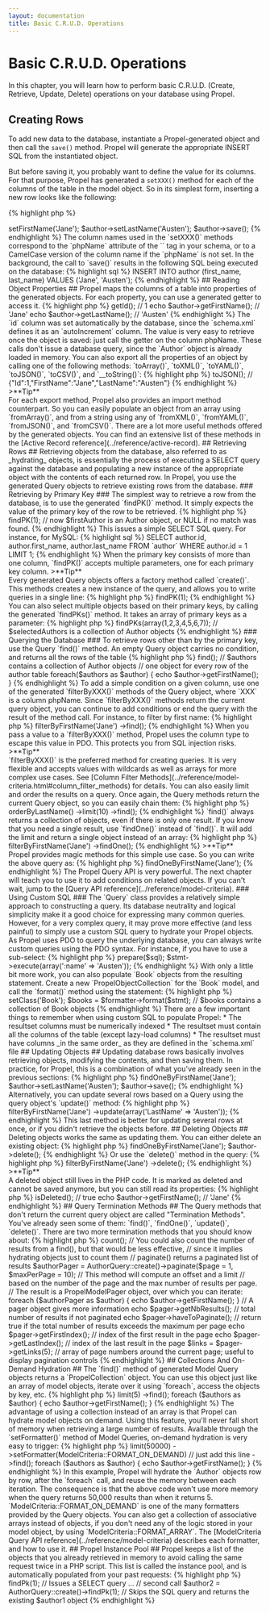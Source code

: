 ```yaml
---
layout: documentation
title: Basic C.R.U.D. Operations
---
```


# Basic C.R.U.D. Operations #

In this chapter, you will learn how to perform basic C.R.U.D. (Create, Retrieve, Update, Delete) operations on your database using Propel.

## Creating Rows ##

To add new data to the database, instantiate a Propel-generated object and then call the `save()` method. Propel will generate the appropriate INSERT SQL from the instantiated object.

But before saving it, you probably want to define the value for its columns. For that purpose, Propel has generated a `setXXX()` method for each of the columns of the table in the model object. So in its simplest form, inserting a new row looks like the following:

{% highlight php %}
<?php
/* initialize Propel, etc. */

$author = new Author();
$author->setFirstName('Jane');
$author->setLastName('Austen');
$author->save();
{% endhighlight %}

The column names used in the `setXXX()` methods correspond to the `phpName` attribute of the `<column>` tag in your schema, or to a CamelCase version of the column name if the `phpName` is not set.

In the background, the call to `save()` results in the following SQL being executed on the database:

{% highlight sql %}
INSERT INTO author (first_name, last_name) VALUES ('Jane', 'Austen');
{% endhighlight %}

## Reading Object Properties ##

Propel maps the columns of a table into properties of the generated objects. For each property, you can use a generated getter to access it.

{% highlight php %}
<?php
echo $author->getId();        // 1
echo $author->getFirstName(); // 'Jane'
echo $author->getLastName();  // 'Austen'
{% endhighlight %}

The `id` column was set automatically by the database, since the `schema.xml` defines it as an `autoIncrement` column. The value is very easy to retrieve once the object is saved: just call the getter on the column phpName.

These calls don't issue a database query, since the `Author` object is already loaded in memory.

You can also export all the properties of an object by calling one of the following methods: `toArray()`, `toXML()`, `toYAML()`, `toJSON()`, `toCSV()`, and `__toString()`:

{% highlight php %}
<?php
echo $author->toJSON();
// {"Id":1,"FirstName":"Jane","LastName":"Austen"}
{% endhighlight %}

>**Tip**<br />For each export method, Propel also provides an import method counterpart. So you can easily populate an object from an array using `fromArray()`, and from a string using any of `fromXML()`, `fromYAML()`, `fromJSON()`, and `fromCSV()`.

There are a lot more useful methods offered by the generated objects. You can find an extensive  list of these methods in the [Active Record reference](../reference/active-record).

## Retrieving Rows ##

Retrieving objects from the database, also referred to as _hydrating_ objects, is essentially the process of executing a SELECT query against the database and populating a new instance of the appropriate object with the contents of each returned row.

In Propel, you use the generated Query objects to retrieve existing rows from the database.

### Retrieving by Primary Key ###

The simplest way to retrieve a row from the database, is to use the generated `findPK()` method. It simply expects the value of the primary key of the row to be retrieved.

{% highlight php %}
<?php
$q = new AuthorQuery();
$firstAuthor = $q->findPK(1);
// now $firstAuthor is an Author object, or NULL if no match was found.
{% endhighlight %}

This issues a simple SELECT SQL query. For instance, for MySQL:

{% highlight sql %}
SELECT author.id, author.first_name, author.last_name
FROM `author`
WHERE author.id = 1
LIMIT 1;
{% endhighlight %}

When the primary key consists of more than one column, `findPK()` accepts multiple parameters, one for each primary key column.

>**Tip**<br />Every generated Query objects offers a factory method called `create()`. This methods creates a new instance of the query, and allows you to write queries in a single line:

{% highlight php %}
<?php
$firstAuthor = AuthorQuery::create()->findPK(1);
{% endhighlight %}

You can also select multiple objects based on their primary keys, by calling the generated `findPKs()` method. It takes an array of primary keys as a parameter:

{% highlight php %}
<?php
$selectedAuthors = AuthorQuery::create()->findPKs(array(1,2,3,4,5,6,7));
// $selectedAuthors is a collection of Author objects
{% endhighlight %}

### Querying the Database ###

To retrieve rows other than by the primary key, use the Query `find()` method.

An empty Query object carries no condition, and returns all the rows of the table
{% highlight php %}
<?php
$authors = AuthorQuery::create()->find();
// $authors contains a collection of Author objects
// one object for every row of the author table
foreach($authors as $author) {
  echo $author->getFirstName();
}
{% endhighlight %}

To add a simple condition on a given column, use one of the generated `filterByXXX()` methods of the Query object, where `XXX` is a column phpName. Since `filterByXXX()` methods return the current query object, you can continue to add conditions or end the query with the result of the method call. For instance, to filter by first name:

{% highlight php %}
<?php
$authors = AuthorQuery::create()
  ->filterByFirstName('Jane')
  ->find();
{% endhighlight %}

When you pass a value to a `filterByXXX()` method, Propel uses the column type to escape this value in PDO. This protects you from SQL injection risks.

>**Tip**<br />`filterByXXX()` is the preferred method for creating queries. It is very flexible and accepts values with wildcards as well as arrays for more complex use cases. See [Column Filter Methods](../reference/model-criteria.html#column_filter_methods) for details.

You can also easily limit and order the results on a query. Once again, the Query methods return the current Query object, so you can easily chain them:

{% highlight php %}
<?php
$authors = AuthorQuery::create()
  ->orderByLastName()
  ->limit(10)
  ->find();
{% endhighlight %}

`find()` always returns a collection of objects, even if there is only one result. If you know that you need a single result, use `findOne()` instead of `find()`. It will add the limit and return a single object instead of an array:

{% highlight php %}
<?php
$author = AuthorQuery::create()
  ->filterByFirstName('Jane')
  ->findOne();
{% endhighlight %}

>**Tip**<br />Propel provides magic methods for this simple use case. So you can write the above query as:

{% highlight php %}
<?php
$author = AuthorQuery::create()->findOneByFirstName('Jane');
{% endhighlight %}

The Propel Query API is very powerful. The next chapter will teach you to use it to add conditions on related objects. If you can't wait, jump to the [Query API reference](../reference/model-criteria).

### Using Custom SQL ###

The `Query` class provides a relatively simple approach to constructing a query. Its database neutrality and logical simplicity make it a good choice for expressing many common queries. However, for a very complex query, it may prove more effective (and less painful) to simply use a custom SQL query to hydrate your Propel objects.

As Propel uses PDO to query the underlying database, you can always write custom queries using the PDO syntax. For instance, if you have to use a sub-select:

{% highlight php %}
<?php
$con = Propel::getConnection(BookPeer::DATABASE_NAME);
$sql = "SELECT * FROM book WHERE id NOT IN "
        ."(SELECT book_review.book_id FROM book_review"
        ." INNER JOIN author ON (book_review.author_id=author.ID)"
        ." WHERE author.last_name = :name)";
$stmt = $con->prepare($sql);
$stmt->execute(array(':name' => 'Austen'));
{% endhighlight %}

With only a little bit more work, you can also populate `Book` objects from the resulting statement. Create a new `PropelObjectCollection` for the `Book` model, and call the `format()` method using the statement:

{% highlight php %}
<?php
$formatter = new PropelObjectFormatter();
$formatter->setClass('Book');
$books = $formatter->format($stmt);
// $books contains a collection of Book objects
{% endhighlight %}

There are a few important things to remember when using custom SQL to populate Propel:

* The resultset columns must be numerically indexed
* The resultset must contain all the columns of the table (except lazy-load columns)
* The resultset must have columns _in the same order_ as they are defined in the `schema.xml` file

## Updating Objects ##

Updating database rows basically involves retrieving objects, modifying the contents, and then saving them. In practice, for Propel, this is a combination of what you've already seen in the previous sections:

{% highlight php %}
<?php
$author = AuthorQuery::create()->findOneByFirstName('Jane');
$author->setLastName('Austen');
$author->save();
{% endhighlight %}

Alternatively, you can update several rows based on a Query using the query object's `update()` method:

{% highlight php %}
<?php
AuthorQuery::create()
  ->filterByFirstName('Jane')
  ->update(array('LastName' => 'Austen'));
{% endhighlight %}

This last method is better for updating several rows at once, or if you didn't retrieve the objects before.

## Deleting Objects ##

Deleting objects works the same as updating them. You can either delete an existing object:

{% highlight php %}
<?php
$author = AuthorQuery::create()->findOneByFirstName('Jane');
$author->delete();
{% endhighlight %}

Or use the `delete()` method in the query:

{% highlight php %}
<?php
AuthorQuery::create()
  ->filterByFirstName('Jane')
  ->delete();
{% endhighlight %}

>**Tip**<br />A deleted object still lives in the PHP code. It is marked as deleted and cannot be saved anymore, but you can still read its properties:

{% highlight php %}
<?php
echo $author->isDeleted();    // true
echo $author->getFirstName(); // 'Jane'
{% endhighlight %}

## Query Termination Methods ##

The Query methods that don't return the current query object are called "Termination Methods". You've already seen some of them: `find()`, `findOne()`, `update()`, `delete()`. There are two more termination methods that you should know about:

{% highlight php %}
<?php
// count() returns the number of results of the query.
$nbAuthors = AuthorQuery::create()->count();
// You could also count the number of results from a find(), but that would be less effective,
// since it implies hydrating objects just to count them

// paginate() returns a paginated list of results
$authorPager = AuthorQuery::create()->paginate($page = 1, $maxPerPage = 10);
// This method will compute an offset and a limit
// based on the number of the page and the max number of results per page.
// The result is a PropelModelPager object, over which you can iterate:
foreach ($authorPager as $author) {
  echo $author->getFirstName();
}
// A pager object gives more information
echo $pager->getNbResults();   // total number of results if not paginated
echo $pager->haveToPaginate(); // return true if the total number of results exceeds the maximum per page
echo $pager->getFirstIndex();  // index of the first result in the page
echo $pager->getLastIndex();   // index of the last result in the page
$links = $pager->getLinks(5);  // array of page numbers around the current page; useful to display pagination controls
{% endhighlight %}

## Collections And On-Demand Hydration ##

The `find()` method of generated Model Query objects returns a `PropelCollection` object. You can use this object just like an array of model objects, iterate over it using `foreach`, access the objects by key, etc.

{% highlight php %}
<?php
$authors = AuthorQuery::create()
  ->limit(5)
  ->find();
foreach ($authors as $author) {
  echo $author->getFirstName();
}
{% endhighlight %}

The advantage of using a collection instead of an array is that Propel can hydrate model objects on demand. Using this feature, you'll never fall short of memory when retrieving a large number of results. Available through the `setFormatter()` method of Model Queries, on-demand hydration is very easy to trigger:

{% highlight php %}
<?php
$authors = AuthorQuery::create()
  ->limit(50000)
  ->setFormatter(ModelCriteria::FORMAT_ON_DEMAND) // just add this line
  ->find();
foreach ($authors as $author) {
  echo $author->getFirstName();
}
{% endhighlight %}

In this example, Propel will hydrate the `Author` objects row by row, after the `foreach` call, and reuse the memory between each iteration. The consequence is that the above code won't use more memory when the query returns 50,000 results than when it returns 5.

`ModelCriteria::FORMAT_ON_DEMAND` is one of the many formatters provided by the Query objects. You can also get a collection of associative arrays instead of objects, if you don't need any of the logic stored in your model object, by using `ModelCriteria::FORMAT_ARRAY`.

The [ModelCriteria Query API reference](../reference/model-criteria) describes each formatter, and how to use it.

## Propel Instance Pool ##

Propel keeps a list of the objects that you already retrieved in memory to avoid calling the same request twice in a PHP script. This list is called the instance pool, and is automatically populated from your past requests:

{% highlight php %}
<?php
// first call
$author1 = AuthorQuery::create()->findPk(1);
// Issues a SELECT query
...
// second call
$author2 = AuthorQuery::create()->findPk(1);
// Skips the SQL query and returns the existing $author1 object
{% endhighlight %}
